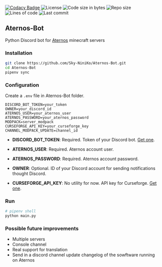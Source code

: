 [![Codacy Badge](https://app.codacy.com/project/badge/Grade/c1dfefa74f484845974c03b186c4fb84)](https://www.codacy.com/gh/Sky-NiniKo/Aternos-Bot/dashboard?utm_source=github.com&amp;utm_medium=referral&amp;utm_content=Sky-NiniKo/Aternos-Bot&amp;utm_campaign=Badge_Grade)
![License](https://img.shields.io/github/license/Sky-NiniKo/Aternos-Bot)
![Code size in bytes](https://img.shields.io/github/languages/code-size/Sky-NiniKo/Aternos-Bot)
![Repo size](https://img.shields.io/github/repo-size/Sky-NiniKo/Aternos-Bot)
![Lines of code](https://img.shields.io/tokei/lines/github/Sky-NiniKo/Aternos-Bot)
![Last commit](https://img.shields.io/github/last-commit/Sky-NiniKo/Aternos-Bot)

## Aternos-Bot
 Python Discord bot for [Aternos](https://aternos.org/) minecraft servers

### Installation
```bash
git clone https://github.com/Sky-NiniKo/Aternos-Bot.git
cd Aternos-Bot
pipenv sync
```

### Configuration
Create a `.env` file in Aternos-Bot folder.
```dotenv
DISCORD_BOT_TOKEN=your_token
OWNER=your_discord_id
ATERNOS_USER=your_aternos_user
ATERNOS_PASSWORD=your_aternos_password
MODPACK=server_modpack
CURSEFORGE_API_KEY=your_curseforge_key
CHANNEL_MODPACK_UPDATE=channel_id
```
-   **DISCORD_BOT_TOKEN**: Required. Token of your Discord bot.
[Get one](https://discord.com/developers/applications).

-   **ATERNOS_USER**: Required. Aternos account user.

-   **ATERNOS_PASSWORD**: Required. Aternos account password.

-   **OWNER**: Optional. ID of your Discord account for sending notifications thought Discord.

-   **CURSEFORGE_API_KEY**: No utility for now. API key for Curseforge.
[Get one](https://console.curseforge.com/?#/api-keys).
### Run
```bash
# pipenv shell
python main.py
```


### Possible future improvements
- Multiple servers
- Console channel
- Real support for translation
- Send in a discord channel update changelog of the sowftware running on Aternos
